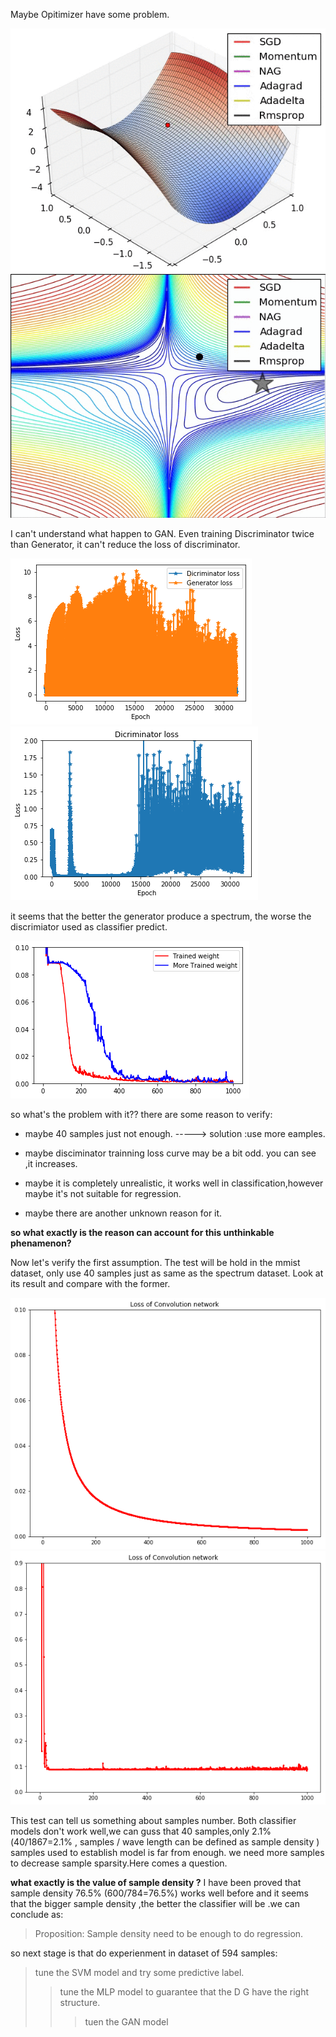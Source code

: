 Maybe Opitimizer have some problem.

![gif](gan1D/saddle_point_evaluation_optimizers.gif)
![gif2](gan1D/contours_evaluation_optimizers.gif)

I can't understand what happen to GAN. Even training Discriminator twice than Generator, it can't reduce the loss of discriminator.

![gen](gan1D/spectrum_k2_4000.png) 
![dcm](gan1D/spectrum_dcm_k2_4000.png)

it seems that the better the generator produce a spectrum, the worse the discrimiator used as classifier predict.

![loss](gan1D/Trained_k2_weight.png)

so what's the problem with it??
there are some reason to verify:

* maybe 40 samples just not enough. -----> solution :use more eamples.
* maybe disciminator trainning loss curve may be a bit odd. you can see ,it increases.

* maybe it is completely unrealistic, it works well in classification,however maybe it's not suitable for regression.
* maybe there are another unknown reason for it.

**so what exactly is the reason can account for this unthinkable phenamenon?**

Now let's verify the first assumption. The test will be hold in  the mmist dataset, only use 40 samples just as same as the spectrum dataset.
Look at its result and compare with the former.

![mnist](gan1D/mnist_40sample_loss.png)
![spectrum](gan1D/spectrum_clf_5000.png)

This test can tell us something about samples number. Both classifier models don't work well,we can guss that 40 samples,only 2.1%(40/1867=2.1% , samples / wave length can be defined as sample density ) samples used to establish model is far from enough. we need more samples to decrease sample sparsity.Here comes a question.

**what exactly is the value of sample density ?** 
I have been proved that sample density 76.5% (600/784=76.5%) works well before and it seems that the bigger sample density ,the better the classifier will be .we can conclude as:

> Proposition: Sample density need to be enough to do regression.

so next stage is that do experienment in dataset of 594 samples:

> tune the SVM model and try some predictive label.
>> tune the MLP model to guarantee that the D G have the right structure.
>>> tuen the GAN model
